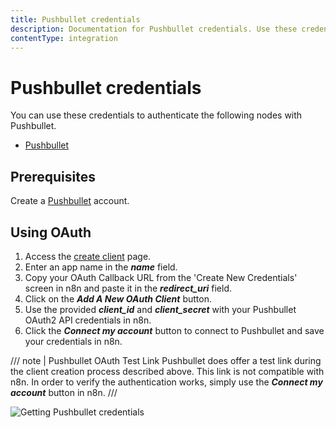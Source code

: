 ```yaml
---
title: Pushbullet credentials
description: Documentation for Pushbullet credentials. Use these credentials to authenticate Pushbullet in n8n, a workflow automation platform.
contentType: integration
---
```


# Pushbullet credentials

You can use these credentials to authenticate the following nodes with Pushbullet.

- [Pushbullet](/integrations/builtin/app-nodes/n8n-nodes-base.pushbullet/)

## Prerequisites

Create a [Pushbullet](https://www.pushbullet.com/) account.

## Using OAuth

1. Access the [create client](https://www.pushbullet.com/create-client) page.
2. Enter an app name in the ***name*** field.
3. Copy your OAuth Callback URL from the 'Create New Credentials' screen in n8n and paste it in the ***redirect_uri*** field.
4. Click on the ***Add A New OAuth Client*** button.
5. Use the provided ***client_id*** and ***client_secret*** with your Pushbullet OAuth2 API credentials in n8n.
6. Click the ***Connect my account*** button to connect to Pushbullet and save your credentials in n8n.

/// note | Pushbullet OAuth Test Link
Pushbullet does offer a test link during the client creation process described above. This link is not compatible with n8n. In order to verify the authentication works, simply use the ***Connect my account*** button in n8n.
///

![Getting Pushbullet credentials](/_images/integrations/builtin/credentials/pushbullet/using-oauth.gif)

